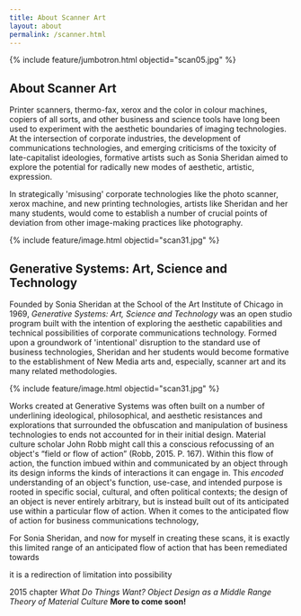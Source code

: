 ```yaml
---
title: About Scanner Art
layout: about
permalink: /scanner.html
---
```

{% include feature/jumbotron.html objectid="scan05.jpg" %} 

## About Scanner Art ## 
Printer scanners, thermo-fax, xerox and the color in colour machines, copiers of all sorts, and other business and science tools have long been used to experiment with the aesthetic boundaries of imaging technologies.
At the intersection of corporate industries, the development of communications technologies, and emerging criticisms of the toxicity of late-capitalist ideologies, formative artists such as Sonia Sheridan aimed to explore the potential for radically new modes of aesthetic, artistic, expression.

In strategically 'misusing' corporate technologies like the photo scanner, xerox machine, and new printing technologies, artists like Sheridan and her many students, would come to establish a number of crucial points of deviation from other image-making practices like photography.

{% include feature/image.html objectid="scan31.jpg" %}

## Generative Systems: Art, Science and Technology ##

Founded by Sonia Sheridan at the School of the Art Institute of Chicago in 1969, *Generative Systems: Art, Science and Technology* was an open studio program built with the intention of exploring the aesthetic capabilities and technical possibilities of corporate communications technology.
Formed upon a groundwork of 'intentional' disruption to the standard use of business technologies, Sheridan and her students would become formative to the establishment of New Media arts and, especially, scanner art and its many related methodologies.

{% include feature/image.html objectid="scan31.jpg" %} 

Works created at Generative Systems was often built on a number of underlining ideological, philosophical, and aesthetic resistances and explorations that surrounded the obfuscation and manipulation of business technologies to ends not accounted for in their initial design.
Material culture scholar John Robb might call this a conscious refocussing of an object's “field or flow of action” (Robb, 2015. P. 167).
Within this flow of action, the function imbued within and communicated by an object through its design informs the kinds of interactions it can engage in.
This *encoded* understanding of an object's function, use-case, and intended purpose is  rooted in specific social, cultural, and often political contexts; the design of an object is never entirely arbitrary, but is instead built out of its anticipated use within a particular flow of action.
When it comes to the anticipated flow of action for business communications technology, 

For Sonia Sheridan, and now for myself in creating these scans, it is exactly this limited range of an anticipated flow of action that has been remediated towards

it is a redirection of limitation into possibility 


2015 chapter *What Do Things Want? Object Design as a Middle Range Theory of Material Culture*
**More to come soon!**
